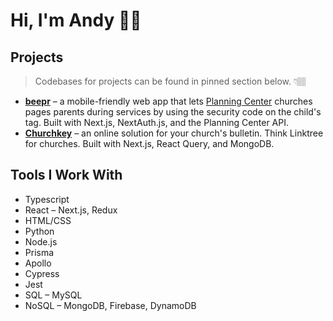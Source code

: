 # Hi, I'm Andy 👋🏽

## Projects
> Codebases for projects can be found in pinned section below. 👇🏽

- **[beepr](https://beepr.vercel.app)** – a mobile-friendly web app that lets [Planning Center](https://www.planningcenter.com/) churches pages parents during services by using the security code on the child's tag. Built with Next.js, NextAuth.js, and the Planning Center API.
- **[Churchkey](https://churchkey.hong.sh)** – an online solution for your church's bulletin. Think Linktree for churches. Built with Next.js, React Query, and MongoDB.

## Tools I Work With

- Typescript
- React – Next.js, Redux
- HTML/CSS
- Python
- Node.js
- Prisma
- Apollo
- Cypress
- Jest
- SQL – MySQL
- NoSQL – MongoDB, Firebase, DynamoDB
